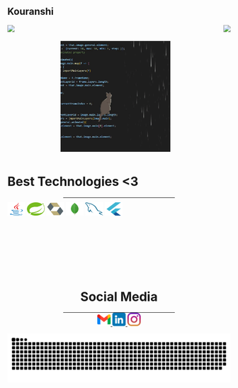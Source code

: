 ## Kouranshi

<div>
  
  <img  height="180em" src="https://github-readme-stats.vercel.app/api?username=Kouranshi&show_icons=true&theme=great-gatsby&include_all_commits=true&count_private=true"/>
  <img align="right" height="180em" src="https://github-readme-stats.vercel.app/api/top-langs/?username=Kouranshi&layout=compact&langs_count=16&theme=great-gatsby"/>
</div>
<br>

<div align="center">
  <div align="center">
  <!-- Nova div para o GIF -->
  <div style="margin-bottom: 50px;">
    <img align="center" height="250" alt="coding-time" src="assets/code.gif">
  </div>
  
  <!-- Título e tecnologias -->
  <div style="text-align: left; margin-top: 30px;"> <!-- Move o título mais para cima -->
    <h1>Best Technologies <3</h1>
    <hr style="width: 50%; margin: 10px auto;">
    <div>
      <img align="center" height="30" width="40" alt="java-icon" src="https://github.com/devicons/devicon/blob/master/icons/java/java-original.svg">
      <img align="center" height="30" width="40" alt="spring-icon" src="https://github.com/devicons/devicon/blob/master/icons/spring/spring-original.svg">
      <img align="center" height="30" width="40" alt="hibernate-icon" src="https://github.com/devicons/devicon/blob/master/icons/hibernate/hibernate-original.svg">
      <img align="center" height="30" width="40" alt="mongodb-icon" src="https://github.com/devicons/devicon/blob/master/icons/mongodb/mongodb-original.svg">
      <img align="center" height="30" width="40" alt="mysql-icon" src="https://github.com/devicons/devicon/blob/master/icons/mysql/mysql-original.svg">
      <img align="center" height="30" width="40" alt="flutter-icon" src="https://github.com/devicons/devicon/blob/master/icons/flutter/flutter-original.svg">
    </div>
  </div>

  <br><br><br><br> <br><br>  <!-- Espaçamento entre as seções -->

  <!-- Social Media -->
  <div style="margin-top: 50px;"> <!-- Move a seção Social Media mais para baixo -->
    <h1 align="center">Social Media</h1>
    <hr style="width: 50%; margin: 0 auto;">
    <a href="mailto:airley.dev@gmail.com">
      <img width="30" src="assets/gmail.png">
    </a>
    <a href="https://www.linkedin.com/in/airley-gabriel-a7b2342b6/">
      <img width="30" src="assets/linkedin.png">
    </a>
    <a href="https://www.instagram.com/_.airleyyxs._/">
      <img width="30" src="assets/instagram.png">
    </a>
  </div>
</div>



![Snake animation](https://github.com/Platane/snk/raw/output/github-contribution-grid-snake.svg)
